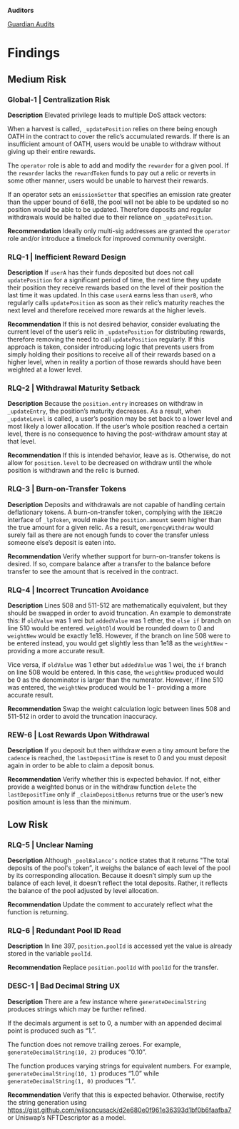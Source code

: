**Auditors**

[Guardian Audits](https://twitter.com/guardianaudits)

# Findings

## Medium Risk

### Global-1 | Centralization Risk

**Description**
Elevated privilege leads to multiple DoS attack vectors:

When a harvest is called, `_updatePosition` relies on there being enough OATH in the contract to cover the relic’s accumulated rewards. If there is an insufficient amount of OATH, users would be unable to withdraw without giving up their entire rewards.

The `operator` role is able to add and modify the `rewarder` for a given pool. If the `rewarder` lacks the `rewardToken` funds to pay out a relic or reverts in some other manner, users would be unable to harvest their rewards.

If an operator sets an `emissionSetter` that specifies an emission rate greater than the upper bound of 6e18, the pool will not be able to be updated so no position would be able to be updated. Therefore deposits and regular withdrawals would be halted due to their reliance on `_updatePosition`.

**Recommendation**
Ideally only multi-sig addresses are granted the `operator` role and/or introduce a timelock for improved community oversight.

### RLQ-1 | Inefficient Reward Design

**Description**
If `userA` has their funds deposited but does not call `updatePosition` for a significant period of time, the next time they update their position they receive rewards based on the level of their position the last time it was updated. In this case `userA` earns less than `userB`, who regularly calls `updatePosition` as soon as their relic’s maturity reaches the next level and therefore received more rewards at the higher levels.

**Recommendation**
If this is not desired behavior, consider evaluating the current level of the user’s relic in `_updatePosition` for distributing rewards, therefore removing the need to call `updatePosition` regularly. If this approach is taken, consider introducing logic that prevents users from simply holding their positions to receive all of their rewards based on a higher level, when in reality a portion of those rewards should have been weighted at a lower level.

### RLQ-2 | Withdrawal Maturity Setback

**Description**
Because the `position.entry` increases on withdraw in `_updateEntry`, the position’s maturity decreases. As a result, when `_updateLevel` is called, a user’s position may be set back to a lower level and most likely a lower allocation. If the user’s whole position reached a certain level, there is no consequence to having the post-withdraw amount stay at that level.

**Recommendation**
If this is intended behavior, leave as is. Otherwise, do not allow for `position.level` to be decreased on withdraw until the whole position is withdrawn and the relic is burned.

### RLQ-3 | Burn-on-Transfer Tokens

**Description**
Deposits and withdrawals are not capable of handling certain deflationary tokens. A burn-on-transfer token, complying with the `IERC20` interface of `_lpToken`, would make the `position.amount` seem higher than the true amount for a given relic. As a result, `emergencyWithdraw` would surely fail as there are not enough funds to cover the transfer unless someone else’s deposit is eaten into.

**Recommendation**
Verify whether support for burn-on-transfer tokens is desired. If so, compare balance after a transfer to the balance before transfer to see the amount that is received in the contract.

### RLQ-4 | Incorrect Truncation Avoidance

**Description**
Lines 508 and 511-512 are mathematically equivalent, but they should be swapped in order to avoid truncation.
An example to demonstrate this:
If `oldValue` was 1 wei but `addedValue` was 1 ether, the `else if` branch on line 510 would be entered. `weightOld` would be rounded down to 0 and `weightNew` would be exactly 1e18. However, if the branch on line 508 were to be entered instead, you would get slightly less than 1e18 as the `weightNew` - providing a more accurate result.

Vice versa, if `oldValue` was 1 ether but `addedValue` was 1 wei, the `if` branch on line 508 would be entered. In this case, the `weightNew` produced would be 0 as the denominator is larger than the numerator. However, if line 510 was entered, the `weightNew` produced would be 1 - providing a more accurate result.

**Recommendation**
Swap the weight calculation logic between lines 508 and 511-512 in order to avoid the truncation inaccuracy.

### REW-6 | Lost Rewards Upon Withdrawal

**Description**
If you deposit but then withdraw even a tiny amount before the `cadence` is reached, the `lastDepositTime` is reset to 0 and you must deposit again in order to be able to claim a deposit bonus.

**Recommendation**
Verify whether this is expected behavior. If not, either provide a weighted bonus or in the withdraw function `delete` the `lastDepositTime` only if `_claimDepositBonus` returns true or the user’s new position amount is less than the minimum.

## Low Risk

### RLQ-5 | Unclear Naming

**Description**
Although `_poolBalance’s` notice states that it returns "The total deposits of the pool's token”, it weighs the balance of each level of the pool by its corresponding allocation. Because it doesn’t simply sum up the balance of each level, it doesn’t reflect the total deposits. Rather, it reflects the balance of the pool adjusted by level allocation.

**Recommendation**
Update the comment to accurately reflect what the function is returning.

### RLQ-6 | Redundant Pool ID Read

**Description**
In line 397, `position.poolId` is accessed yet the value is already stored in the variable `poolId`.

**Recommendation**
Replace `position.poolId` with `poolId` for the transfer.

### DESC-1 | Bad Decimal String UX

**Description**
There are a few instance where `generateDecimalString` produces strings which may be further refined.

If the decimals argument is set to 0, a number with an appended decimal point is produced such as “1.”.

The function does not remove trailing zeroes. For example, `generateDecimalString(10, 2)` produces “0.10”.

The function produces varying strings for equivalent numbers. For example, `generateDecimalString(10, 1)` produces “1.0” while `generateDecimalString(1, 0)` produces “1.”.

**Recommendation**
Verify that this is expected behavior. Otherwise, rectify the string generation using https://gist.github.com/wilsoncusack/d2e680e0f961e36393d1bf0b6faafba7 or Uniswap’s NFTDescriptor as a model.

